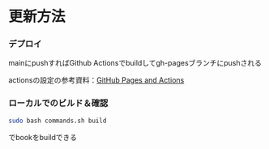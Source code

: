 # 更新方法

### デプロイ

mainにpushすればGithub Actionsでbuildしてgh-pagesブランチにpushされる

actionsの設定の参考資料：[GitHub Pages and Actions](https://jupyterbook.org/en/stable/publish/gh-pages.html#automatically-host-your-book-with-github-actions)


### ローカルでのビルド＆確認

```sh
sudo bash commands.sh build
```

でbookをbuildできる


